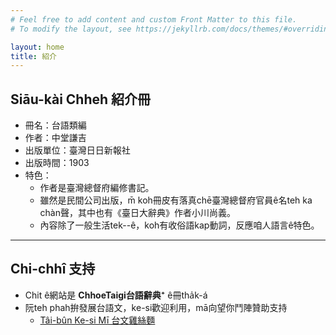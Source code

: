 ```yaml
---
# Feel free to add content and custom Front Matter to this file.
# To modify the layout, see https://jekyllrb.com/docs/themes/#overriding-theme-defaults

layout: home
title: 紹介
---
```


## Siāu-kài Chheh 紹介冊

- 冊名：台語類編
- 作者：中堂謙吉
- 出版單位：臺灣日日新報社
- 出版時間：1903
- 特色：
  - 作者是臺灣總督府編修書記。
  - 雖然是民間公司出版，m̄ koh冊皮有落真chē臺灣總督府官員ê名teh ka chàn聲，其中也有《臺日大辭典》作者小川尚義。
  - 內容除了一般生活tek--ê，koh有收俗語kap動詞，反應咱人語言ê特色。

---

## Chi-chhî 支持

- Chit ê網站是 **ChhoeTaigi台語辭典⁺** ê冊tha̍k-á
- 阮teh phah拚發展台語文，ke-si歡迎利用，mā向望你鬥陣贊助支持
  - [Tâi-bûn Ke-si Mī 台文雞絲麵](https://linktr.ee/taibunkesimi)
